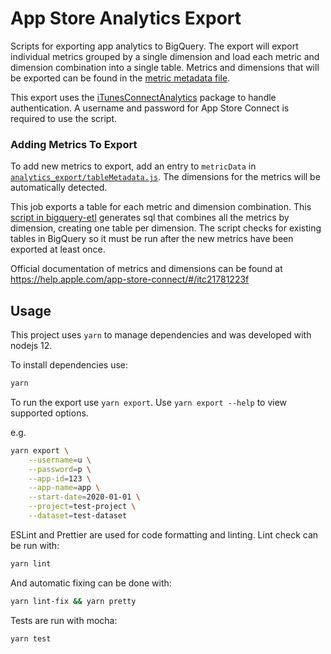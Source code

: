 # App Store Analytics Export

Scripts for exporting app analytics to BigQuery.
The export will export individual metrics grouped by a single dimension and load each
metric and dimension combination into a single table.
Metrics and dimensions that will be exported can be found in the 
[metric metadata file](analytics_export/tableMetadata.js).

This export uses the 
[iTunesConnectAnalytics](https://github.com/JanHalozan/iTunesConnectAnalytics) package to handle authentication.
A username and password for App Store Connect is required to use the script. 

### Adding Metrics To Export

To add new metrics to export, add an entry to `metricData` in
[`analytics_export/tableMetadata.js`](analytics_export/tableMetadata.js).
The dimensions for the metrics will be automatically detected.

This job exports a table for each metric and dimension combination.
This [script in bigquery-etl](https://github.com/mozilla/bigquery-etl/blob/master/script/marketing/generate_app_store_queries.py)
generates sql that combines all the metrics by dimension, creating one table per dimension.
The script checks for existing tables in BigQuery so it must be run after the new metrics have been exported at least once.

Official documentation of metrics and dimensions can be found at 
https://help.apple.com/app-store-connect/#/itc21781223f

## Usage

This project uses `yarn` to manage dependencies and was developed with nodejs 12.

To install dependencies use:
```sh
yarn
```

To run the export use `yarn export`.  Use `yarn export --help` to view supported options.

e.g.
```sh
yarn export \
    --username=u \
    --password=p \
    --app-id=123 \
    --app-name=app \
    --start-date=2020-01-01 \
    --project=test-project \
    --dataset=test-dataset
```

ESLint and Prettier are used for code formatting and linting.
Lint check can be run with:
```sh
yarn lint
```
And automatic fixing can be done with:
```sh
yarn lint-fix && yarn pretty
```

Tests are run with mocha:
```sh
yarn test
```